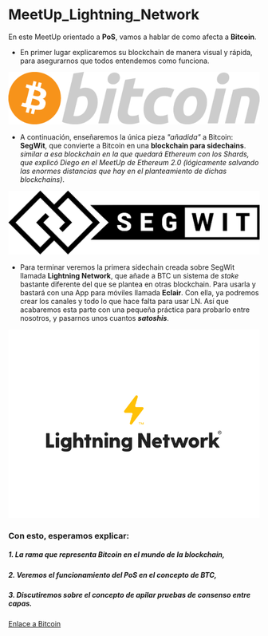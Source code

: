 # MeetUp_Lightning_Network

En este MeetUp orientado a __PoS__, vamos a hablar de como afecta a __Bitcoin__.

- En primer lugar explicaremos su blockchain de manera visual y rápida, para asegurarnos que todos entendemos como funciona.

![Bitcoin](pictures/LOGO_BTC.png "Bitcoin")

- A continuación, enseñaremos la única pieza _"añadida"_ a Bitcoin: __SegWit__, que convierte a Bitcoin en una __blockchain para sidechains__. _similar a esa blockchain en la que quedará Ethereum con los Shards, que explicó Diego en el MeetUp de Ethereum 2.0 (lógicamente salvando las enormes distancias que hay en el planteamiento de dichas blockchains)_.

![SegWit](pictures/LOGO_SegWit.png "SegWit")

- Para terminar veremos la primera sidechain creada sobre SegWit llamada __Lightning Network__, que añade a BTC un sistema de _stake_ bastante diferente del que se plantea en otras blockchain. Para usarla y bastará con una App para móviles llamada __Eclair__. Con ella, ya podremos crear los canales y todo lo que hace falta para usar LN. Así que acabaremos esta parte con una pequeña práctica para probarlo entre nosotros, y pasarnos unos cuantos ___satoshis___.

![Lightning Network](pictures/LOGO_LN.png "Lightning Network")

### Con esto, esperamos explicar:
##### 1. La _rama_ que representa __Bitcoin__ en el mundo de la blockchain,
##### 2. Veremos el funcionamiento del __PoS__ en el concepto de BTC,
##### 3. Discutiremos sobre el concepto de ___apilar___ pruebas de consenso entre capas.




[Enlace a Bitcoin](#1.0_Bitcoin)

